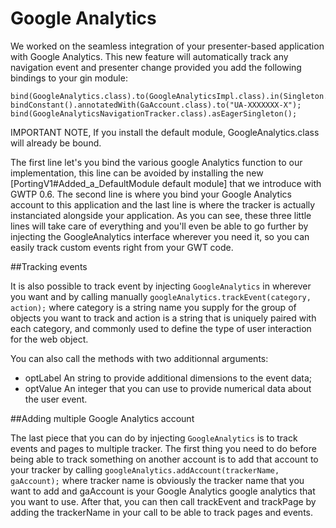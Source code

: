 # Google Analytics

We worked on the seamless integration of your presenter-based application with Google Analytics. This new feature will automatically track any navigation event and presenter change provided you add the following bindings to your gin module:

```
bind(GoogleAnalytics.class).to(GoogleAnalyticsImpl.class).in(Singleton.class);
bindConstant().annotatedWith(GaAccount.class).to("UA-XXXXXXX-X");
bind(GoogleAnalyticsNavigationTracker.class).asEagerSingleton();
```

IMPORTANT NOTE, If you install the default module, GoogleAnalytics.class will already be bound.

The first line let's you bind the various google Analytics function to our implementation, this line can be avoided by installing the new [PortingV1#Added_a_DefaultModule default module] that we introduce with GWTP 0.6. The second line is where you bind your Google Analytics account to this application and the last line is where the tracker is actually instanciated alongside your application. As you can see, these three little lines will take care of everything and you'll even be able to go further by injecting the GoogleAnalytics interface wherever you need it, so you can easily track custom events right from your GWT code.

##Tracking events

It is also possible to track event by injecting `GoogleAnalytics` in wherever you want and by calling manually `googleAnalytics.trackEvent(category, action);` where category is a string name you supply for the group of objects you want to track and action is a string that is uniquely paired with each category, and commonly used to define the type of user interaction for the web object.

You can also call the methods with two additionnal arguments:
* optLabel An string to provide additional dimensions to the event data;
* optValue An integer that you can use to provide numerical data about the user event.

##Adding multiple Google Analytics account

The last piece that you can do by injecting `GoogleAnalytics` is to track events and pages to multiple tracker. The first thing you need to do before being able to track something on another account is to add that account to your tracker by calling `googleAnalytics.addAccount(trackerName, gaAccount);` where tracker name is obviously the tracker name that you want to add and gaAccount is your Google Analytics google analytics that you want to use. After that, you can then call trackEvent and trackPage by adding the trackerName in your call to be able to track pages and events.
